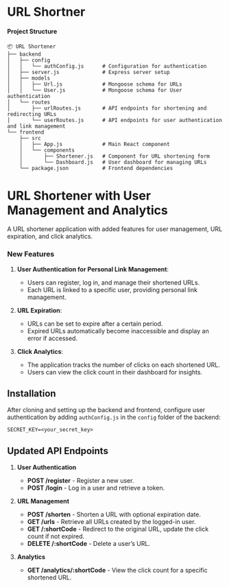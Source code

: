 # URL Shortner
#### Project Structure
```
📦 URL Shortener
├── backend
│   ├── config
│   │   └── authConfig.js      # Configuration for authentication
│   ├── server.js              # Express server setup
│   ├── models
│   │   ├── Url.js             # Mongoose schema for URLs
│   │   └── User.js            # Mongoose schema for User authentication
│   └── routes
│       ├── urlRoutes.js       # API endpoints for shortening and redirecting URLs
│       └── userRoutes.js      # API endpoints for user authentication and link management
└── frontend
    ├── src
    │   ├── App.js             # Main React component
    │   └── components
    │       ├── Shortener.js   # Component for URL shortening form
    │       └── Dashboard.js   # User dashboard for managing URLs
    └── package.json           # Frontend dependencies
```
# URL Shortener with User Management and Analytics

A URL shortener application with added features for user management, URL expiration, and click analytics.

### New Features

1. **User Authentication for Personal Link Management**:
   - Users can register, log in, and manage their shortened URLs.
   - Each URL is linked to a specific user, providing personal link management.

2. **URL Expiration**:
   - URLs can be set to expire after a certain period.
   - Expired URLs automatically become inaccessible and display an error if accessed.

3. **Click Analytics**:
   - The application tracks the number of clicks on each shortened URL.
   - Users can view the click count in their dashboard for insights.


## Installation

After cloning and setting up the backend and frontend, configure user authentication by adding `authConfig.js` in the `config` folder of the backend:

```plaintext
SECRET_KEY=<your_secret_key>
```


## Updated API Endpoints

1. **User Authentication**
   - **POST /register** - Register a new user.
   - **POST /login** - Log in a user and retrieve a token.
  
2. **URL Management**
   - **POST /shorten** - Shorten a URL with optional expiration date.
   - **GET /urls** - Retrieve all URLs created by the logged-in user.
   - **GET /:shortCode** - Redirect to the original URL, update the click count if not expired.
   - **DELETE /:shortCode** - Delete a user’s URL.

3. **Analytics**
   - **GET /analytics/:shortCode** - View the click count for a specific shortened URL.
